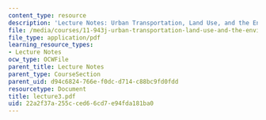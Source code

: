 ```yaml
---
content_type: resource
description: 'Lecture Notes: Urban Transportation, Land Use, and the Environment'
file: /media/courses/11-943j-urban-transportation-land-use-and-the-environment-spring-2002/22a2f37a255cced66cd7e94fda181ba0_lecture3.pdf
file_type: application/pdf
learning_resource_types:
- Lecture Notes
ocw_type: OCWFile
parent_title: Lecture Notes
parent_type: CourseSection
parent_uid: d94c6824-766e-f0dc-d714-c88bc9fd0fdd
resourcetype: Document
title: lecture3.pdf
uid: 22a2f37a-255c-ced6-6cd7-e94fda181ba0
---
```

